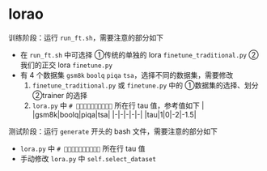 # lorao

训练阶段：运行 `run_ft.sh`，需要注意的部分如下
- 在 `run_ft.sh` 中可选择 ①传统的单独的 lora `finetune_traditional.py` ②我们的正交 lora `finetune.py`
- 有 4 个数据集 `gsm8k` `boolq` `piqa` `tsa`，选择不同的数据集，需要修改
  1.  `finetune_traditional.py` 或 `finetune.py` 中的 ①数据集的选择、划分 ②trainer 的选择
  2.  `lora.py` 中 `# 🌟🌟🌟🌟🌟🌟🌟🌟🌟🌟` 所在行 tau 值，参考值如下
      | |gsm8k|boolq|piqa|tsa|
      |-|-|-|-|-|
      |tau|1|0|-2|-1.5|



测试阶段：运行 `generate` 开头的 bash 文件，需要注意的部分如下
-  `lora.py` 中 `# 🌟🌟🌟🌟🌟🌟🌟🌟🌟🌟` 所在行 tau 值
-  手动修改 `lora.py` 中 `self.select_dataset`
